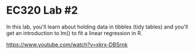 # EC320 Lab #2

In this lab, you'll learn about holding data in tibbles (tidy tables) and you'll get an introduction to lm() to fit a linear regression in R.

https://www.youtube.com/watch?v=xkrx-DBSrnk

